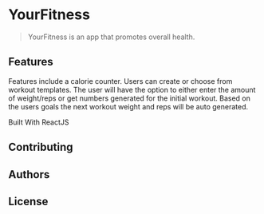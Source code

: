 # YourFitness
> YourFitness is an app that promotes overall health.
## Features
Features include a calorie counter. Users can create or choose from workout templates. The user will have the option to either enter the amount of weight/reps or get numbers generated for the initial workout. Based on the users goals the next workout weight and reps will be auto generated.

Built With ReactJS
## Contributing
## Authors
## License

